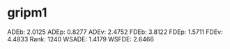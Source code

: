 # gripm1

ADEb: 2.0125
ADEp: 0.8277
ADEv: 2.4752
FDEb: 3.8122
FDEp: 1.5711
FDEv: 4.4833
Rank: 1240
WSADE: 1.4179
WSFDE: 2.6466